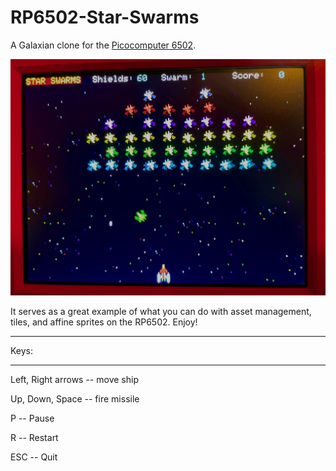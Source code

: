 # RP6502-Star-Swarms

A Galaxian clone for the [Picocomputer 6502](https://picocomputer.github.io/).

<img src="star_swarms.jpg" width="800px"/>

It serves as a great example of what you can do with asset management, tiles, and affine sprites on the RP6502. Enjoy!

--------

Keys:

--------

Left, Right arrows -- move ship

Up, Down, Space -- fire missile

P -- Pause

R -- Restart

ESC -- Quit
